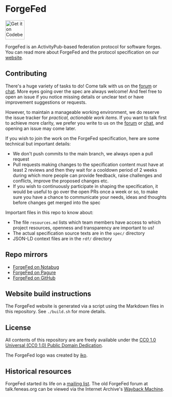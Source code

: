 # ForgeFed

<a href="https://codeberg.org/ForgeFed/ForgeFed">
    <img alt="Get it on Codeberg" src="https://codeberg.org/Codeberg/GetItOnCodeberg/media/branch/main/get-it-on-neon-blue.png" height="60">
</a>

ForgeFed is an ActivityPub-based federation protocol for software forges. You
can read more about ForgeFed and the protocol specification on our
[website][Website].

## Contributing

There's a huge variety of tasks to do! Come talk with us on the [forum][] or
[chat][]. More eyes going over the spec are always welcome! And feel free to
open an issue if you notice missing details or unclear text or have improvement
suggestions or requests.

However, to maintain a manageable working environment, we do reserve the issue
tracker for *practical, actionable work items*. If you want to talk first to
achieve more clarity, we prefer you write to us on the [forum][] or [chat][], and
opening an issue may come later.

If you wish to join the work on the ForgeFed specification, here are some
technical but important details:

- We don't push commits to the main branch, we always open a pull request
- Pull requests making changes to the specification content must have at least
  2 reviews and then they wait for a cooldown period of 2 weeks during which
  more people can provide feedback, raise challenges and conflicts, improve the
  proposed changes etc.
- If you wish to continuously participate in shaping the specification, it
  would be useful to go over the open PRs once a week or so, to make sure you
  have a chance to communicate your needs, ideas and thoughts before changes
  get merged into the spec

Important files in this repo to know about:

- The file `resources.md` lists which team members have access to which project
  resources, openness and transparency are important to us!
- The actual specification source texts are in the `spec/` directory
- JSON-LD context files are in the `rdf/` directory

## Repo mirrors

* [ForgeFed on Notabug][Notabug]
* [ForgeFed on Pagure][Pagure]
* [ForgeFed on GitHub][GitHub]

## Website build instructions

The ForgeFed website is generated via a script using the Markdown files in this
repository. See `./build.sh` for more details.

## License

All contents of this repository are are freely available under the
[CC0 1.0 Universal (CC0 1.0) Public Domain Dedication][cc0].

The ForgeFed logo was created by [iko][].

## Historical resources

ForgeFed started its life on a [mailing list][Mailing-list]. The old ForgeFed forum at
talk.feneas.org can be viewed via the Internet Archive's
[Wayback Machine][Old-forum].

[Website]: https://forgefed.org
[Forum]:   https://socialhub.activitypub.rocks/c/software/forgefed
[Chat]:    https://matrix.to/#/#forgefed:libera.chat

[Notabug]: https://notabug.org/peers/forgefed/
[Pagure]:  https://pagure.io/forge-fed/forge-fed
[Github]:  https://github.com/forgefed/forgefed

[Mailing-list]: https://framalistes.org/sympa/arc/git-federation
[Old-forum]:    https://web.archive.org/web/20210306224235/https://talk.feneas.org/c/forgefed/10

[cc0]: https://creativecommons.org/publicdomain/zero/1.0/
[iko]: https://iko.im/
